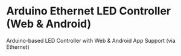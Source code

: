# Arduino Ethernet LED Controller (Web & Android)
Arduino-based LED Controller with Web &amp; Android App Support (via Ethernet)

